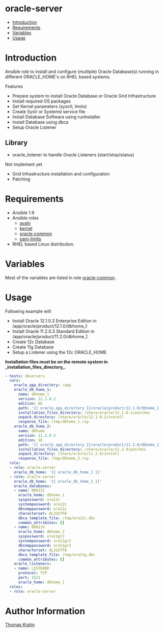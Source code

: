 oracle-server
==========
- [Introduction](#introduction)
- [Requirements](#requirements)
- [Variables](#variables)
- [Usage](#usage)

# Introduction
Ansible role to install and configure (multiple) Oracle Database(s) running in different ORACLE_HOME's on RHEL based systems.

Features
- Prepare system to install Oracle Database or Oracle Grid Infrastructure
- Install required OS packages
- Set Kernel parameters (sysctl, limits)
- Create SysV or Systemd service file
- Install Database Software using runInstaller
- Install Database using dbca
- Setup Oracle Listener

Library
----------
- oracle_listener to handle Oracle Listeners (start/stop/status)

Not implement yet
- Grid Infrastructure installation and configuration
- Patching

# Requirements
- Ansible 1.9
- Ansible roles
  - [avahi](https://github.com/Nosmoht/ansible-role-avahi.git)
  - [kernel](https://github.com/Nosmoht/ansible-role-kernel.git)
  - [oracle-common](https://github.com/Nosmoht/ansible-role-oracle-common.git)
  - [pam-limits](https://github.com/Nosmoht/ansible-role-kernel.git)
- RHEL based Linux distribution.

# Variables

Most of the variables are listed in role [oracle-common].

# Usage
Following example will:
- Install Oracle 12.1.0.2 Enterprise Edition in /app/oracle/product/12.1.0/dbhome\_1
- Install Oracle 11.2.0.3 Standard Edition in /app/oracle/product/11.2.0/dbhome\_1.
- Create 12c Database
- Create 11g Database
- Setup a Listener using the 12c ORACLE_HOME

**Installation files must be on the remote system in \_installation\_files\_directory\_.**
```yaml
- hosts: dbservers
  vars:
    oracle_app_directory: /app
    oracle_db_home_1:
      name: dbhome_1
      version: 12.1.0.2
      edition: EE
      path: '{{ oracle_app_directory }}/oracle/product/12.1.0/dbhome_1'
      installation_files_directory: /share/oracle/12.1.0.2/patches
      unpack_directory: /share/oracle/12.1.0.2/install
      response_file: /tmp/dbhome_1.rsp
    oracle_db_home_2:
      name: dbhome
      version: 11.2.0.3
      edition: SE
      path: '{{ oracle_app_directory }}/oracle/product/11.2.0/dbhome_1'
      installation_files_directory: /share/oracle/11.2.0/patches
      unpack_directory: /share/oracle/11.2.0/install
      response_file: /tmp/dbhome_2.rsp
  role:
  - role: oracle-server
    oracle_db_home: '{{ oracle_db_home_1 }}'
  - role: oracle-server
    oracle_db_home: '{{ oracle_db_home_1 }}'  
    oracle_databases:
    - name: ORA12C
      oracle_home: dbhome_1
      syspassword: ora12c
      systempassword: ora12c
      dbsnmppassword: ora12c
      characterset: AL32UTF8
      dbca_template_file: /tmp/ora12c.dbc
      common_attributes: []
    - name: ORA11G
      oracle_home: dbhome_2
      syspassword: ora11gr2
      systempassword: ora11gr2
      dbsnmppassword: ora11gr2
      characterset: AL32UTF8
      dbca_template_file: /tmp/ora11g.dbc
      common_attributes: []          
    oracle_listeners:
    - name: LISTENER
      protocol: TCP
      port: 1521
      oracle_home: dbhome_1
  roles:
  - role: oracle-server
```

# Author Information

[Thomas Krahn](mailto:ntbc@gmx.net)

[kernel]: https://github.com/Nosmoht/ansible-role-kernel
[oracle-common]: https://github.com/Nosmoht/ansible-role-oracle-common
